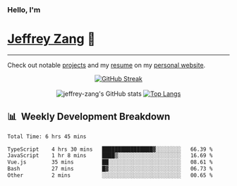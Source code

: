 
### Hello, I'm 
# [Jeffrey Zang](https://www.linkedin.com/in/jeffreyzang/) 🦀

---

Check out notable [projects](https://jeffz.dev/projects) and my [resume](https://jeffz.dev/resume) on my [personal website](https://jeffz.dev/).

<div align = 'center'>

[![GitHub Streak](https://github-readme-streak-stats.herokuapp.com/?user=jeffrey-zang&theme=tokyonight)](https://git.io/streak-stats)
<br></br>
![jeffrey-zang's GitHub stats](https://github-readme-stats.vercel.app/api?username=jeffrey-zang&show_icons=true&theme=tokyonight&hide_rank=true&hide=stars) 
[![Top Langs](https://github-readme-stats.vercel.app/api/top-langs/?username=jeffrey-zang&hide=ShaderLab,HLSL&layout=compact&theme=tokyonight)](https://github.com/anuraghazra/github-readme-stats)

</div>

## 📊 &nbsp;Weekly Development Breakdown
<!--START_SECTION:waka-->

```txt
Total Time: 6 hrs 45 mins

TypeScript    4 hrs 30 mins   ████████████████▓░░░░░░░░   66.39 %
JavaScript    1 hr 8 mins     ████▒░░░░░░░░░░░░░░░░░░░░   16.69 %
Vue.js        35 mins         ██░░░░░░░░░░░░░░░░░░░░░░░   08.61 %
Bash          27 mins         █▓░░░░░░░░░░░░░░░░░░░░░░░   06.73 %
Other         2 mins          ░░░░░░░░░░░░░░░░░░░░░░░░░   00.65 %
```

<!--END_SECTION:waka-->

